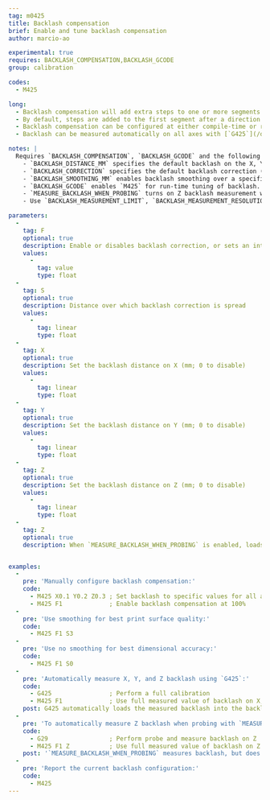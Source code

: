 ```yaml
---
tag: m0425
title: Backlash compensation
brief: Enable and tune backlash compensation
author: marcio-ao

experimental: true
requires: BACKLASH_COMPENSATION,BACKLASH_GCODE
group: calibration

codes:
  - M425

long:
  - Backlash compensation will add extra steps to one or more segments whenever a motor reverses direction.
  - By default, steps are added to the first segment after a direction change. This gives the best dimensional accuracy but may cause marks to appear in the print. Smoothing spreads the added steps over multiple consecutive segments to prevent blemishes in the print, at the expense of dimensional accuracy.
  - Backlash compensation can be configured at either compile-time or run-time. Enable `BACKLASH_GCODE` to turn on `M425` and a "Backlash" menu item.
  - Backlash can be measured automatically on all axes with [`G425`](/docs/gcode/G425.html) or on Z only with [`G29`](/docs/gcode/G029-abl.html) when `MEASURE_BACKLASH_WHEN_PROBING` is enabled.

notes: |
  Requires `BACKLASH_COMPENSATION`, `BACKLASH_GCODE` and the following parameters:
    - `BACKLASH_DISTANCE_MM` specifies the default backlash on the X, Y and Z axis.
    - `BACKLASH_CORRECTION` specifies the default backlash correction (0.0 = none; 1.0 = 100%).
    - `BACKLASH_SMOOTHING_MM` enables backlash smoothing over a specified distance.
    - `BACKLASH_GCODE` enables `M425` for run-time tuning of backlash.
    - `MEASURE_BACKLASH_WHEN_PROBING` turns on Z backlash measurement when probing ([`G29`](/docs/gcode/G029-abl.html)).
    - Use `BACKLASH_MEASUREMENT_LIMIT`, `BACKLASH_MEASUREMENT_RESOLUTION` and `BACKLASH_MEASUREMENT_FEEDRATE` to configure `G29` backlash measurement.

parameters:
  -
    tag: F
    optional: true
    description: Enable or disables backlash correction, or sets an intermediate fade-out (0.0 = none; 1.0 = 100%)
    values:
      -
        tag: value
        type: float
  -
    tag: S
    optional: true
    description: Distance over which backlash correction is spread
    values:
      -
        tag: linear
        type: float
  -
    tag: X
    optional: true
    description: Set the backlash distance on X (mm; 0 to disable)
    values:
      -
        tag: linear
        type: float
  -
    tag: Y
    optional: true
    description: Set the backlash distance on Y (mm; 0 to disable)
    values:
      -
        tag: linear
        type: float
  -
    tag: Z
    optional: true
    description: Set the backlash distance on Z (mm; 0 to disable)
    values:
      -
        tag: linear
        type: float
  -
    tag: Z
    optional: true
    description: When `MEASURE_BACKLASH_WHEN_PROBING` is enabled, loads the measured backlash into the backlash distance parameter


examples:
  -
    pre: 'Manually configure backlash compensation:'
    code:
      - M425 X0.1 Y0.2 Z0.3 ; Set backlash to specific values for all axis
      - M425 F1             ; Enable backlash compensation at 100%
  -
    pre: 'Use smoothing for best print surface quality:'
    code:
      - M425 F1 S3
  -
    pre: 'Use no smoothing for best dimensional accuracy:'
    code:
      - M425 F1 S0
  -
    pre: 'Automatically measure X, Y, and Z backlash using `G425`:'
    code:
      - G425                ; Perform a full calibration
      - M425 F1             ; Use full measured value of backlash on X, Y and Z
    post: G425 automatically loads the measured backlash into the backlash distance, but will not enable backlash compensation.
  -
    pre: 'To automatically measure Z backlash when probing with `MEASURE_BACKLASH_WHEN_PROBING`:'
    code:
      - G29                 ; Perform probe and measure backlash on Z
      - M425 F1 Z           ; Use full measured value of backlash on Z
    post: '`MEASURE_BACKLASH_WHEN_PROBING` measures backlash, but does not update the configured backlash distance. The measured value should be activated by using the `Z` argument without a value. This differs from the behavior of `G425`.'
  -
    pre: 'Report the current backlash configuration:'
    code:
      - M425
---
```

